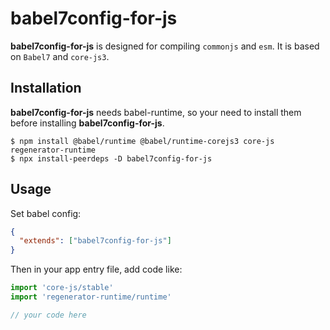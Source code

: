 # babel7config-for-js

**babel7config-for-js** is designed for compiling `commonjs` and `esm`. It is based on `Babel7` and `core-js3`.

## Installation

**babel7config-for-js** needs babel-runtime, so your need to install them before installing **babel7config-for-js**.

```shell
$ npm install @babel/runtime @babel/runtime-corejs3 core-js regenerator-runtime
$ npx install-peerdeps -D babel7config-for-js
```

## Usage

Set babel config:

```json
{
  "extends": ["babel7config-for-js"]
}
```

Then in your app entry file, add code like:

```js
import 'core-js/stable'
import 'regenerator-runtime/runtime'

// your code here
```

